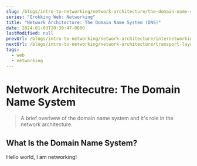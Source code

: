 ```yaml
---
slug: /blogs/intro-to-networking/network-architecture/the-domain-name-system
series: "Grokking Web: Networking"
title: "Network Architecture: The Domain Name System (DNS)"
date: 2024-01-03T20:39:47-0600
lastModified: null
prevUrl: /blogs/intro-to-networking/network-architecture/internetworking-layer
nextUrl: /blogs/intro-to-networking/network-architecture/transport-layer
tags:
  - web
  - networking
---
```


# Network Architecutre: The Domain Name System
> A brief overivew of the domain name system and it's role in the
> network architecture.

## What Is the Domain Name System?
Hello world, I am networking!